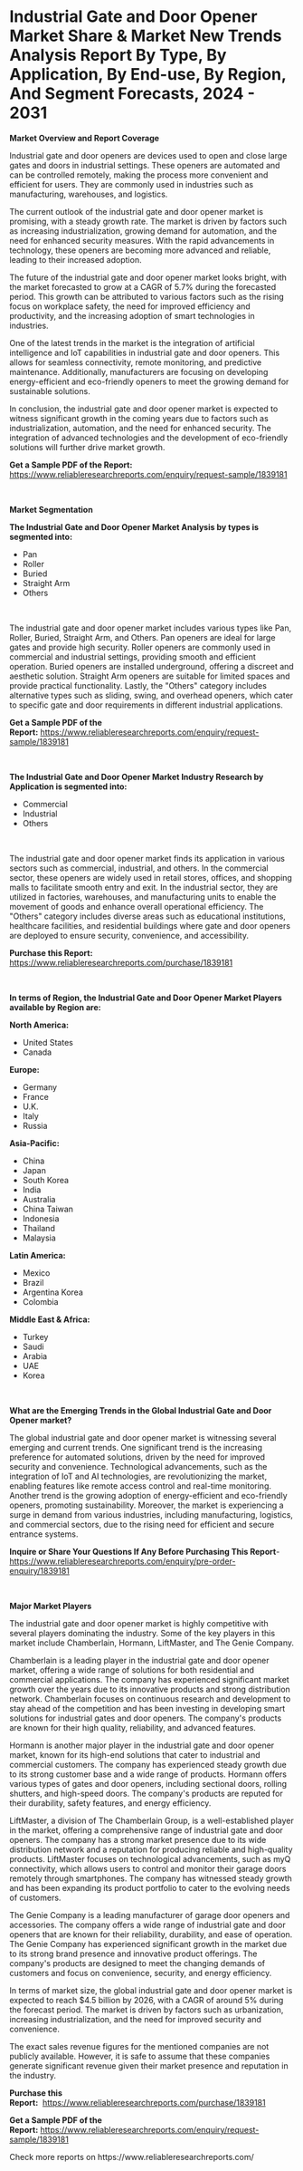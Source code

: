 <p><h1>Industrial Gate and Door Opener Market Share & Market New Trends Analysis Report By Type, By Application, By End-use, By Region, And Segment Forecasts, 2024 - 2031</h1></p><p><strong>Market Overview and Report Coverage</strong></p>
<p><p>Industrial gate and door openers are devices used to open and close large gates and doors in industrial settings. These openers are automated and can be controlled remotely, making the process more convenient and efficient for users. They are commonly used in industries such as manufacturing, warehouses, and logistics.</p><p>The current outlook of the industrial gate and door opener market is promising, with a steady growth rate. The market is driven by factors such as increasing industrialization, growing demand for automation, and the need for enhanced security measures. With the rapid advancements in technology, these openers are becoming more advanced and reliable, leading to their increased adoption.</p><p>The future of the industrial gate and door opener market looks bright, with the market forecasted to grow at a CAGR of 5.7% during the forecasted period. This growth can be attributed to various factors such as the rising focus on workplace safety, the need for improved efficiency and productivity, and the increasing adoption of smart technologies in industries.</p><p>One of the latest trends in the market is the integration of artificial intelligence and IoT capabilities in industrial gate and door openers. This allows for seamless connectivity, remote monitoring, and predictive maintenance. Additionally, manufacturers are focusing on developing energy-efficient and eco-friendly openers to meet the growing demand for sustainable solutions.</p><p>In conclusion, the industrial gate and door opener market is expected to witness significant growth in the coming years due to factors such as industrialization, automation, and the need for enhanced security. The integration of advanced technologies and the development of eco-friendly solutions will further drive market growth.</p></p>
<p><strong>Get a Sample PDF of the Report:</strong> <a href="https://www.reliableresearchreports.com/enquiry/request-sample/1839181">https://www.reliableresearchreports.com/enquiry/request-sample/1839181</a></p>
<p>&nbsp;</p>
<p><strong>Market Segmentation</strong></p>
<p><strong>The Industrial Gate and Door Opener Market Analysis by types is segmented into:</strong></p>
<p><ul><li>Pan</li><li>Roller</li><li>Buried</li><li>Straight Arm</li><li>Others</li></ul></p>
<p>&nbsp;</p>
<p><p>The industrial gate and door opener market includes various types like Pan, Roller, Buried, Straight Arm, and Others. Pan openers are ideal for large gates and provide high security. Roller openers are commonly used in commercial and industrial settings, providing smooth and efficient operation. Buried openers are installed underground, offering a discreet and aesthetic solution. Straight Arm openers are suitable for limited spaces and provide practical functionality. Lastly, the "Others" category includes alternative types such as sliding, swing, and overhead openers, which cater to specific gate and door requirements in different industrial applications.</p></p>
<p><strong>Get a Sample PDF of the Report:</strong>&nbsp;<a href="https://www.reliableresearchreports.com/enquiry/request-sample/1839181">https://www.reliableresearchreports.com/enquiry/request-sample/1839181</a></p>
<p>&nbsp;</p>
<p><strong>The Industrial Gate and Door Opener Market Industry Research by Application is segmented into:</strong></p>
<p><ul><li>Commercial</li><li>Industrial</li><li>Others</li></ul></p>
<p>&nbsp;</p>
<p><p>The industrial gate and door opener market finds its application in various sectors such as commercial, industrial, and others. In the commercial sector, these openers are widely used in retail stores, offices, and shopping malls to facilitate smooth entry and exit. In the industrial sector, they are utilized in factories, warehouses, and manufacturing units to enable the movement of goods and enhance overall operational efficiency. The "Others" category includes diverse areas such as educational institutions, healthcare facilities, and residential buildings where gate and door openers are deployed to ensure security, convenience, and accessibility.</p></p>
<p><strong>Purchase this Report:</strong>&nbsp; <a href="https://www.reliableresearchreports.com/purchase/1839181">https://www.reliableresearchreports.com/purchase/1839181</a></p>
<p>&nbsp;</p>
<p><strong>In terms of Region, the Industrial Gate and Door Opener Market Players available by Region are:</strong></p>
<p>
    <p> <strong> North America: </strong>
        <ul>
            <li>United States</li>
            <li>Canada</li>
        </ul>
        </p> 
    <p> <strong> Europe: </strong>
        <ul>
            <li>Germany</li>
            <li>France</li>
            <li>U.K.</li>
            <li>Italy</li>
            <li>Russia</li>
        </ul>
        </p> 
    <p> <strong> Asia-Pacific: </strong>
        <ul>
            <li>China</li>
            <li>Japan</li>
            <li>South Korea</li>
            <li>India</li>
            <li>Australia</li>
            <li>China Taiwan</li>
            <li>Indonesia</li>
            <li>Thailand</li>
            <li>Malaysia</li>
        </ul>
        </p> 
    <p> <strong> Latin America: </strong>
        <ul>
            <li>Mexico</li>
            <li>Brazil</li>
            <li>Argentina Korea</li>
            <li>Colombia</li>
        </ul>
        </p> 
    <p> <strong> Middle East & Africa: </strong>
        <ul>
            <li>Turkey</li>
            <li>Saudi</li>
            <li>Arabia</li>
            <li>UAE</li>
            <li>Korea</li>
        </ul>
    </p>
    </p>
<p>&nbsp;</p>
<p><strong>What are the Emerging Trends in the Global Industrial Gate and Door Opener market?</strong></p>
<p><p>The global industrial gate and door opener market is witnessing several emerging and current trends. One significant trend is the increasing preference for automated solutions, driven by the need for improved security and convenience. Technological advancements, such as the integration of IoT and AI technologies, are revolutionizing the market, enabling features like remote access control and real-time monitoring. Another trend is the growing adoption of energy-efficient and eco-friendly openers, promoting sustainability. Moreover, the market is experiencing a surge in demand from various industries, including manufacturing, logistics, and commercial sectors, due to the rising need for efficient and secure entrance systems.</p></p>
<p><strong>Inquire or Share Your Questions If Any Before Purchasing This Report</strong>- <a href="https://www.reliableresearchreports.com/enquiry/pre-order-enquiry/1839181">https://www.reliableresearchreports.com/enquiry/pre-order-enquiry/1839181</a></p>
<p>&nbsp;</p>
<p><strong>Major Market Players</strong></p>
<p><p>The industrial gate and door opener market is highly competitive with several players dominating the industry. Some of the key players in this market include Chamberlain, Hormann, LiftMaster, and The Genie Company.</p><p>Chamberlain is a leading player in the industrial gate and door opener market, offering a wide range of solutions for both residential and commercial applications. The company has experienced significant market growth over the years due to its innovative products and strong distribution network. Chamberlain focuses on continuous research and development to stay ahead of the competition and has been investing in developing smart solutions for industrial gates and door openers. The company's products are known for their high quality, reliability, and advanced features.</p><p>Hormann is another major player in the industrial gate and door opener market, known for its high-end solutions that cater to industrial and commercial customers. The company has experienced steady growth due to its strong customer base and a wide range of products. Hormann offers various types of gates and door openers, including sectional doors, rolling shutters, and high-speed doors. The company's products are reputed for their durability, safety features, and energy efficiency.</p><p>LiftMaster, a division of The Chamberlain Group, is a well-established player in the market, offering a comprehensive range of industrial gate and door openers. The company has a strong market presence due to its wide distribution network and a reputation for producing reliable and high-quality products. LiftMaster focuses on technological advancements, such as myQ connectivity, which allows users to control and monitor their garage doors remotely through smartphones. The company has witnessed steady growth and has been expanding its product portfolio to cater to the evolving needs of customers.</p><p>The Genie Company is a leading manufacturer of garage door openers and accessories. The company offers a wide range of industrial gate and door openers that are known for their reliability, durability, and ease of operation. The Genie Company has experienced significant growth in the market due to its strong brand presence and innovative product offerings. The company's products are designed to meet the changing demands of customers and focus on convenience, security, and energy efficiency.</p><p>In terms of market size, the global industrial gate and door opener market is expected to reach $4.5 billion by 2026, with a CAGR of around 5% during the forecast period. The market is driven by factors such as urbanization, increasing industrialization, and the need for improved security and convenience.</p><p>The exact sales revenue figures for the mentioned companies are not publicly available. However, it is safe to assume that these companies generate significant revenue given their market presence and reputation in the industry.</p></p>
<p><strong>Purchase this Report:</strong>&nbsp;&nbsp;<a href="https://www.reliableresearchreports.com/purchase/1839181">https://www.reliableresearchreports.com/purchase/1839181</a></p>
<p></p>
<p><strong>Get a Sample PDF of the Report:</strong>&nbsp;<a href="https://www.reliableresearchreports.com/enquiry/request-sample/1839181">https://www.reliableresearchreports.com/enquiry/request-sample/1839181</a></p>
<p>Check more reports on https://www.reliableresearchreports.com/</p>